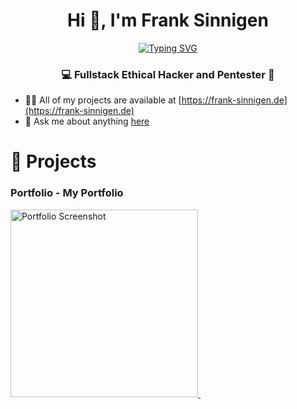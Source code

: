 <h1 align="center">Hi 👋, I'm Frank Sinnigen</h1>
<div align="center">
  <a href="https://git.io/typing-svg"><img src="https://readme-typing-svg.demolab.com?font=Fira+Code&pause=1000&width=435&lines=Welcome+to+my+GitHub+profile" alt="Typing SVG" /></a>
</div>

<h3 align="center">💻 Fullstack Ethical Hacker and Pentester 🔐</h3>


- 👨‍💻 All of my projects are available at [https://frank-sinnigen.de](https://frank-sinnigen.de)
- 💬 Ask me about anything [here](mailto:info@frank-sinnigen.de)
#  :memo: Projects

### Portfolio - My Portfolio
<a href="https://frank-sinnigen.de/">
    <img src="https://github.com/dein-benutzername/dein-repository/raw/main/images/screenshotPortfolio.png" alt="Portfolio Screenshot" width="300"/> 
</a> &nbsp;
